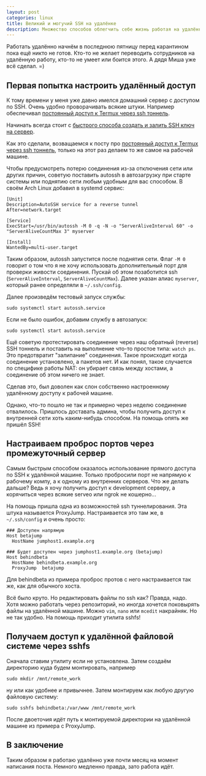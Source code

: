 ```yaml
---
layout: post
categories: linux
title: Великий и могучий SSH на удалёнке
description: Множество способов облегчить себе жизнь работая на удалёнке и вообще
---
```


Работать удалённо начнём в последнюю пятницу перед карантином пока ещё никто не готов.
Кто-то не желает переводить сотрудников на удалённую работу, кто-то не умеет или боится этого.
А дядя Миша уже всё сделал. =)

## Первая попытка настроить удалённый доступ

К тому времени у меня уже давно имелся домашний сервер с доступом по SSH. Очень удобно проворачивать всякие штуки.
Например обеспечивал [постоянный доступ к Termux через ssh тоннель](/blog/android/persistent-termux-access-through-ssh-tunnel).

Начинать всегда стоит с [быстрого способа создать и залить SSH ключ на сервер](/blog/linux/zalit-ssh-klyuch-na-server).

Как это сделали, возващаемся к посту про [постоянный доступ к Termux через ssh тоннель](/blog/android/persistent-termux-access-through-ssh-tunnel), только на этот раз делаем то же самое на рабочей машине.

Чтобы предусмотреть потерю соединения из-за отключения сети или других причин, советую поставить autossh в автозагрузку при старте системы или поднятию сети любым удобным для вас способом.
В своём Arch Linux добавил в systemd сервис:

```
[Unit]
Description=AutoSSH service for a reverse tunnel
After=network.target

[Service]
ExecStart=/usr/bin/autossh -M 0 -q -N -o "ServerAliveInterval 60" -o "ServerAliveCountMax 3" myserver

[Install]
WantedBy=multi-user.target
```

Таким образом, autossh запустится после поднятия сети. Флаг `-M 0` говорит о том что я не хочу использовать дополнительный порт для проверки живости соединения.
Пускай об этом позаботится ssh (`ServerAliveInterval`, `ServerAliveCountMax`). Далее указан алиас `myserver`, который ранее определяли в `~/.ssh/config`.

Далее произведём тестовый запуск службы:

```shell
sudo systemctl start autossh.service
```

Если не было ошибок, добавим службу в автозапуск:

```shell
sudo systemctl start autossh.service
```

Ещё советую протестировать соединение через наш обратный (reverse) SSH тоннель и поставить на выполнение что-то простое типа: `watch ps`. Это предотвратит "залипание" соединения. Такое происходит когда соединение установлено, а пакетов нет. И как понял, такое случается по специфике работы NAT: он убирает связь между хостами, а соединение об этом ничего не знает.

Сделав это, был доволен как слон собственно настроенному удалённому доступу к рабочей машине.

Однако, что-то пошло не так и примерно через неделю соединение отвалилось.
Пришлось доставать админа, чтобы получить доступ к внутренней сети хоть каким-нибудь способом. На помощь опять же пришёл SSH!

## Настраиваем проброс портов через промежуточный сервер

Самым быстрым способом оказалось использование прямого доступа по SSH к удалённой машине. Только пробросили порт не напрямую к рабочему компу, а к одному из внутренних серверов. Что же делать дальше? Ведь я хочу получить доступ к development серверу, а корячиться через всякие serveo или ngrok не кошерно...

На помощь пришла одна из возможностей ssh туннелирования. Эта штука называется ProxyJump. Настраивается это там же, в `~/.ssh/config` и очень просто:
```
### Доступен напрямую
Host betajump
  HostName jumphost1.example.org
 
### Будет доступен через jumphost1.example.org (betajump)
Host behindbeta
  HostName behindbeta.example.org
  ProxyJump  betajump
```

Для behindbeta из примера проброс протов с него настраивается так же, как для обычного хоста.

Всё было круто. Но редактировать файлы по ssh как? Правда, надо. Хотя можно работать через репозиторий, но иногда хочется поковырять файлы на удалённой машине. Можно `vim`, `nano` или `mcedit` накрайняк. Но не так удобно. На помощь приходит утилита sshfs!

## Получаем доступ к удалённой файловой системе через sshfs

Сначала ставим утилиту если не установлена. Затем создаём директорию куда будем монтировать, например
```shell
sudo mkdir /mnt/remote_work
```
ну или как удобнее и привычнее.
Затем монтируем как любую другую файловую систему:
```shell
sudo sshfs behindbeta:/var/www /mnt/remote_work
```
После двоеточия идёт путь к монтируемой директории на удалённой машине из примера с ProxyJump.

## В заключение

Таким образом я работаю удалённо уже почти месяц на момент написания поста. Немного медленно правда, зато работа идёт.

